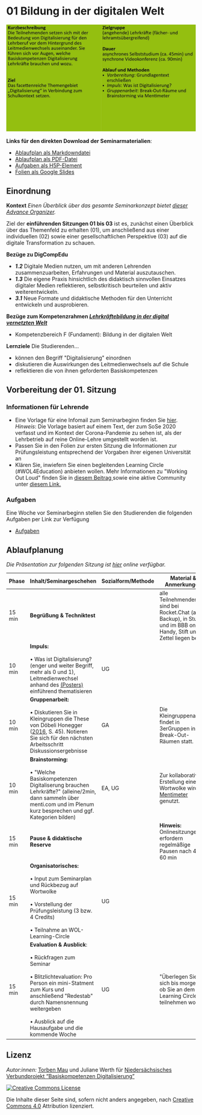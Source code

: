 # 01 Bildung in der digitalen Welt

<img src="https://raw.githubusercontent.com/Lehrerbildung/Lehrerbildung.github.io/master/GenutzteBilder/Steckbriefe/steckbrief_1.jpg" alt="" style="width:600px;">

**Links für den direkten Download der Seminarmaterialien**:  
* [Ablaufplan als Markdowndatei](https://raw.githubusercontent.com/Lehrerbildung/BKD-github/main/static/mds/1-DigiBildung.md)  
* [Ablaufplan als PDF-Datei](https://github.com/Lehrerbildung/BKD-github/raw/main/content/PDFs/1-DigiBildung.pdf)  
* [Aufgaben als H5P-Element](https://github.com/Lehrerbildung/BKD-github/raw/main/content/h5pElemente/1-DigiBildung.h5p)  
* [Folien als Google Slides](https://docs.google.com/presentation/d/1tF9XJ0IFceWI1TkYYVJlxX1L6Sdn85dsShFLtDV8Jog/edit#slide=id.ga0d837952d_0_0)  


## Einordnung
**Kontext**
*Einen Überblick über das gesamte Seminarkonzept bietet [dieser Advance Organizer](https://lehrerbildung.github.io/3_-seminarkonzept/ueberblick/).*

Ziel der **einführenden Sitzungen 01 bis 03** ist es, zunächst einen Überblick über das Themenfeld zu erhalten (01), um anschließend  aus einer individuellen (02) sowie einer gesellschaftlichen Perspektive (03) auf die digitale Transformation zu schauen.




**Bezüge zu DigCompEdu**
+ ***1.2*** Digitale Medien nutzen, um mit anderen Lehrenden zusammenzuarbeiten, Erfahrungen und Material auszutauschen.
+ ***1.3*** Die eigene Praxis hinsichtlich des didaktisch sinnvollen Einsatzes digitaler Medien reflektieren, selbstkritisch beurteilen und aktiv weiterentwickeln.
+ ***3.1*** Neue Formate und didaktische Methoden für den Unterricht entwickeln und ausprobieren.


**Bezüge zum Kompetenzrahmen *[Lehrkräftebildung in der digital vernetzten Welt](http://www.lehrerbildungsverbund-niedersachsen.de/index.php?s=KompetenzrahmenLehrkraeftebildunginderdigitalvernetztenWelt)***
+  Kompetenzbereich F (Fundament): Bildung in der digitalen Welt

 **Lernziele**
 Die Studierenden...
+ können den Begriff "Digitalisierung" einordnen
+ diskutieren die Auswirkungen des Leitmedienwechsels auf die Schule
+ reflektieren die von ihnen geforderten Basiskompetenzen




## Vorbereitung der 01. Sitzung
### Informationen für Lehrende
* Eine Vorlage für eine Infomail zum Seminarbeginn finden Sie [hier](https://docs.google.com/document/d/1MMYxU9FIwU6BkA8Y9eNz49DtHbz14ClA0duQZ3cLxak/edit#). *Hinweis*: Die Vorlage basiert auf einem Text, der zum SoSe 2020 verfasst und im Kontext der Corona-Pandemie zu sehen ist, als der Lehrbetrieb auf reine Online-Lehre umgestellt worden ist.
* Passen Sie in den Folien zur ersten Sitzung die Informationen zur Prüfungsleistung entsprechend der Vorgaben ihrer eigenen Universität an
* Klären Sie, inwiefern Sie einen begleitenden Learning Circle (#WOL4Education) anbieten wollen. Mehr Informationen zu "Working Out Loud" finden Sie in [diesem Beitrag ](https://hochschulforumdigitalisierung.de/de/blog/working-out-loud-hochschule) sowie eine aktive Community unter  [diesem Link.](https://community.workingoutloud.com/groups/4433600/about)

### Aufgaben
Eine Woche vor  Seminarbeginn stellen Sie den Studierenden die folgenden Aufgaben per Link zur Verfügung

* [Aufgaben](https://lehrerbildung.github.io/5_aufgaben/session1_aufgaben_h5p/)



## Ablaufplanung
*Die Präsentation zur folgenden Sitzung ist [hier](https://docs.google.com/presentation/d/1tF9XJ0IFceWI1TkYYVJlxX1L6Sdn85dsShFLtDV8Jog/edit#slide=id.g838d997fc1_0_2) online verfügbar.*

| Phase | Inhalt/Seminargeschehen | Sozialform/Methode | Material & Anmerkungen |
| -------- | -------- | -------- | -------- |
|  15 min |  **Begrüßung & Techniktest** |  |alle Teilnehmenden sind bei Rocket.Chat (als Backup), in Stud.IP und im BBB online. Handy, Stift und Zettel liegen bereit  |
| 10 min | **Impuls:**  <br></br>• Was ist Digitalisierung? (enger und weiter Begriff, mehr als 0 und 1), Leitmedienwechsel anhand des [(Posters)](http://mehrals0und1.ch/pub/Digital/Poster/a3-poster-der-digitale-leitmedienwechsel-und-die-schule.pdf) einführend thematisieren  |UG | |
|  10 min | **Gruppenarbeit:** <br></br>• Diskutieren Sie in Kleingruppen  die These von Döbeli Honegger ([2016](https://www.hep-verlag.ch/media/import/preview/mehrals0und1.pdf), S. 45). Notieren Sie sich  für den nächsten Arbeitsschritt Diskussionsergebnisse| GA | Die Kleingruppenarbeit findet in 3erGruppen in Break-Out-Räumen statt. |
| 10 min  | **Brainstorming:**  <br></br>• "Welche Basiskompetenzen Digitaliserung brauchen Lehrkräfte?" (alleine/2min, dann sammeln über menti.com und im Plenum kurz besprechen und ggf. Kategorien bilden)   | EA, UG | Zur kollaborativen Erstellung einer Wortwolke wird [Mentimeter](https://www.mentimeter.com) genutzt.|
| 15 min | **Pause & didaktische Reserve** | |**Hinweis:** Onlinesitzungen erfordern regelmäßige Pausen nach 45-60 min |
| 15 min | **Organisatorisches:** <br></br>• Input zum Seminarplan und Rückbezug auf Wortwolke <br></br>• Vorstellung der Prüfungsleistung (3  bzw. 4 Credits) <br></br>• Teilnahme an WOL-Learning-Circle | UG |
| 15 min | **Evaluation & Ausblick**: <br></br>• Rückfragen zum Seminar <br></br>• Blitzlichtevaluation: Pro Person ein mini-Statment zum Kurs und anschließend "Redestab" durch Namensnennung weitergeben <br></br>• Ausblick auf die Hausaufgabe und die kommende Woche | UG | "Überlegen Sie sich bis morgen, ob Sie an dem Learning Circle teilnehmen wollen" |



## Lizenz
*Autor:innen:* [Torben Mau](https://www.torbenmau.de) und Juliane Werth für [Niedersächsisches Verbundprojekt “Basiskompetenzen Digitalisierung”](http://www.lehrerbildungsverbund-niedersachsen.de/index.php?s=ProjektBasiskompetenzenDigitalisierung)



<a rel="license" href="http://creativecommons.org/licenses/by/4.0/"><img alt="Creative Commons License" style="border-width:0" src="https://i.creativecommons.org/l/by/4.0/88x31.png" /></a><br/><p>Die Inhalte dieser Seite sind, sofern nicht anders angegeben, nach <a rel="license" href="http://creativecommons.org/licenses/by/4.0/">Creative Commons 4.0</a> Attribution lizenziert.</p>
